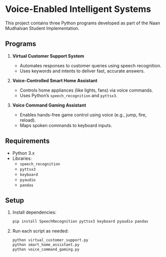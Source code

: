 

# Voice-Enabled Intelligent Systems

This project contains three Python programs developed as part of the Naan Mudhalvan Student Implementation.

## Programs

1. **Virtual Customer Support System**
   - Automates responses to customer queries using speech recognition.
   - Uses keywords and intents to deliver fast, accurate answers.

2. **Voice-Controlled Smart Home Assistant**
   - Controls home appliances (like lights, fans) via voice commands.
   - Uses Python’s `speech_recognition` and `pyttsx3`.

3. **Voice Command Gaming Assistant**
   - Enables hands-free game control using voice (e.g., jump, fire, reload).
   - Maps spoken commands to keyboard inputs.

## Requirements

- Python 3.x
- Libraries:
  - `speech_recognition`
  - `pyttsx3`
  - `keyboard`
  - `pyaudio`
  - `pandas`

## Setup

1. Install dependencies:
   ```bash
   pip install SpeechRecognition pyttsx3 keyboard pyaudio pandas
   ```

2. Run each script as needed:
   ```bash
   python virtual_customer_support.py
   python smart_home_assistant.py
   python voice_command_gaming.py
   ```
